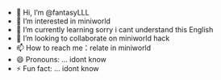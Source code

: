 - 👋 Hi, I’m @fantasyLLL
- 👀 I’m interested in miniworld
- 🌱 I’m currently learning  sorry i cant understand this English
- 💞️ I’m looking to collaborate on miniworld hack
- 📫 How to reach me：relate in miniworld
- 😄 Pronouns: ... idont know
- ⚡ Fun fact: ... idont know

<!---
fantasyLLL/fantasyLLL is a ✨ special ✨ repository because its `README.md` (this file) appears on your GitHub profile.
You can click the Preview link to take a look at your changes.
--->
